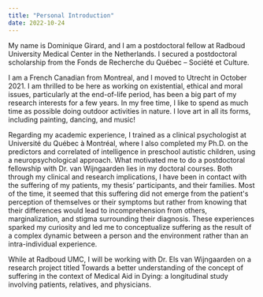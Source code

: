 ```yaml
---
title: "Personal Introduction"
date: 2022-10-24
---
```


My name is Dominique Girard, and I am a postdoctoral fellow at Radboud University Medical Center in the Netherlands. I secured a postdoctoral scholarship from the Fonds de Recherche du Québec – Société et Culture.

I am a French Canadian from Montreal, and I moved to Utrecht in October 2021. I am thrilled to be here as working on existential, ethical and moral issues, particularly at the end-of-life period, has been a big part of my research interests for a few years. In my free time, I like to spend as much time as possible doing outdoor activities in nature. I love art in all its forms, including painting, dancing, and music! 

Regarding my academic experience, I trained as a clinical psychologist at Université du Québec à Montréal, where I also completed my Ph.D. on the predictors and correlated of intelligence in preschool autistic children, using a neuropsychological approach. What motivated me to do a postdoctoral fellowship with Dr. van Wijngaarden lies in my doctoral courses. Both through my clinical and research implications, I have been in contact with the suffering of my patients, my thesis’ participants, and their families. Most of the time, it seemed that this suffering did not emerge from the patient's perception of themselves or their symptoms but rather from knowing that their differences would lead to incomprehension from others, marginalization, and stigma surrounding their diagnosis. These experiences sparked my curiosity and led me to conceptualize suffering as the result of a complex dynamic between a person and the environment rather than an intra-individual experience.

While at Radboud UMC, I will be working with Dr. Els van Wijngaarden on a research project titled Towards a better understanding of the concept of suffering in the context of Medical Aid in Dying: a longitudinal study involving patients, relatives, and physicians.

